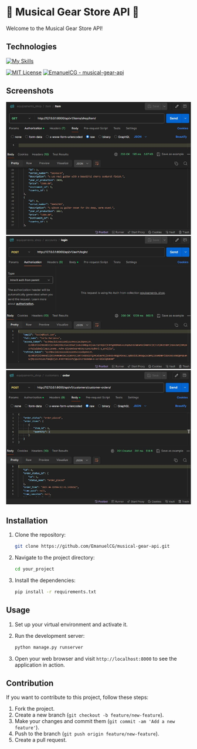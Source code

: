 # 🎵 Musical Gear Store API 🎵

Welcome to the Musical Gear Store API!

## Technologies

[![My Skills](https://skillicons.dev/icons?i=python,django,postgres,postman)](https://skillicons.dev)

[![MIT License](https://img.shields.io/badge/License-MIT-green.svg)](https://choosealicense.com/licenses/mit/)
[![EmanuelCG - musical-gear-api](https://img.shields.io/static/v1?label=EmanuelCG&message=musical-gear-api&color=blue&logo=github)](https://github.com/EmanuelCG/musical-gear-api "Go to GitHub repo")

## Screenshots

![App Screenshot](screenshots/shop_01.JPG)
![App Screenshot](screenshots/shop_02.JPG)
![App Screenshot](screenshots/shop_03.JPG)

## Installation

1. Clone the repository:

    ```bash
    git clone https://github.com/EmanuelCG/musical-gear-api.git
    ```

2. Navigate to the project directory:

    ```bash
    cd your_project
    ```

3. Install the dependencies:

    ```bash
    pip install -r requirements.txt
    ```

## Usage

1. Set up your virtual environment and activate it.
2. Run the development server:

    ```bash
    python manage.py runserver
    ```

3. Open your web browser and visit `http://localhost:8000` to see the application in action.

## Contribution

If you want to contribute to this project, follow these steps:

1. Fork the project.
2. Create a new branch (`git checkout -b feature/new-feature`).
3. Make your changes and commit them (`git commit -am 'Add a new feature'`).
4. Push to the branch (`git push origin feature/new-feature`).
5. Create a pull request.
